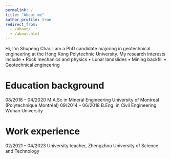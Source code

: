 ```yaml
---
permalink: /
title: "About me"
author_profile: true
redirect_from: 
  - /about/
  - /about.html
---
```


Hi, I'm Shupeng Chai. I am a PhD candidate majoring in geotechnical engineering at the Hong Kong Polytechnic University. 
My research interests include
• Rock mechanics and physics
• Lunar landslides
• Mining backfill
• Geotechnical engineering

Education background
======
08/2018 – 04/2020  M.A.Sc in Mineral Engineering  University of Montreal (Polytechnique Montréal)
09/2014 – 06/2018  B.Eng. in Civil Engineering  Wuhan University

Work experience
======
02/2021 – 04/2023  University teacher, Zhengzhou University of Science and Technology
